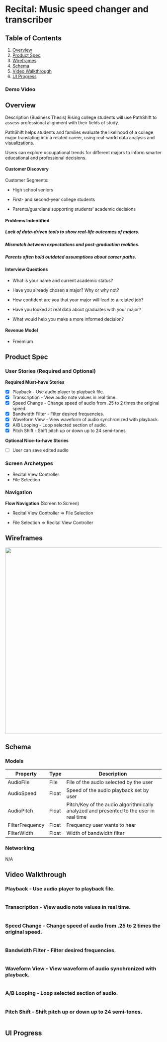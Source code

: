 # Recital: Music speed changer and transcriber
## Table of Contents
1. [Overview](#Overview)
1. [Product Spec](#Product-Spec)
1. [Wireframes](#Wireframes)
1. [Schema](#Schema)
1. [Video Walkthrough](#Video-Walkthrough)
2. [UI Progress](#UI-Progress)

### Demo Video


## Overview
Description (Business Thesis)
Rising college students will use PathShift to assess professional alignment with their fields of study.

PathShift helps students and families evaluate the likelihood of a college major translating into a related career, using real-world data analysis and visualizations.

Users can explore occupational trends for different majors to inform smarter educational and professional decisions.


#### Customer Discovery

Customer Segments:

- High school seniors


- First- and second-year college students


- Parents/guardians supporting students' academic decisions


#### Problems Indentified
##### Lack of data-driven tools to show real-life outcomes of majors.


##### Mismatch between expectations and post-graduation realities.

##### Parents often hold outdated assumptions about career paths.


#### Interview Questions
* What is your name and current academic status?


* Have you already chosen a major? Why or why not?


* How confident are you that your major will lead to a related job?


* Have you looked at real data about graduates with your major?


* What would help you make a more informed decision?


#### Revenue Model
* Freemium



## Product Spec

### User Stories (Required and Optional)
**Required Must-have Stories**
* [x] Playback - Use audio player to playback file.
* [x] Transcription - View audio note values in real time.
* [x] Speed Change - Change speed of audio from .25 to 2 times the original speed.
* [x] Bandwidth Filter - Filter desired frequencies.
* [x] Waveform View - View waveform of audio synchronized with playback.
* [x] A/B Looping - Loop selected section of audio. 
* [x] Pitch Shift - Shift pitch up or down up to 24 semi-tones 

**Optional Nice-to-have Stories**
* [ ] User can save edited audio

### Screen Archetypes

* Recital View Controller
* File Selection

### Navigation

**Flow Navigation** (Screen to Screen)

* Recital View Controller => File Selection

* File Selection => Recital View Controller

## Wireframes
<img src="../PathShift/pictures/wireframe.png" width=600>

## Schema 
### Models

| Property | Type | Description |
| --- | --- | --- |
| AudioFile | File | File of the audio selected by the user |
| AudioSpeed | Float | Speed of the audio playback set by user |
| AudioPitch | Float | Pitch/Key of the audio algorithmically analyzed and presented to the user in real time |
| FilterFrequency | Float | Frequency user wants to hear |
| FilterWidth | Float | Width of bandwidth filter |

### Networking
N/A

## Video Walkthrough
### Playback - Use audio player to playback file.
<a href="https://imgflip.com/gif/40ksh3"><img src="https://i.imgflip.com/40ksh3.gif" title=""/></a>
### Transcription - View audio note values in real time.
<a href="https://imgflip.com/gif/40ksvm"><img src="https://i.imgflip.com/40ksvm.gif" title=""/></a>
### Speed Change - Change speed of audio from .25 to 2 times the original speed.
<a href="https://imgflip.com/gif/40ktcw"><img src="https://i.imgflip.com/40ktcw.gif" title=""/></a>
### Bandwidth Filter - Filter desired frequencies.
<a href="https://imgflip.com/gif/40mk1d"><img src="https://i.imgflip.com/40mk1d.gif" title=""/></a>
### Waveform View - View waveform of audio synchronized with playback.
<a href="https://imgflip.com/gif/40mk93"><img src="https://i.imgflip.com/40mk93.gif" title=""/></a>
### A/B Looping - Loop selected section of audio.
<a href="https://imgflip.com/gif/40mkdd"><img src="https://i.imgflip.com/40mkdd.gif" title=""/></a>
### Pitch Shift - Shift pitch up or down up to 24 semi-tones.
<a href="https://imgflip.com/gif/40mkk2"><img src="https://i.imgflip.com/40mkk2.gif" title=""/></a>

## UI Progress
<a href="https://imgflip.com/gif/3vrn7e"><img src="https://i.imgflip.com/3vrn7e.gif" title=""/></a>

<a href="https://imgflip.com/gif/3x410e"><img src="https://i.imgflip.com/3x410e.gif" title=""/></a>

<a href="https://imgflip.com/gif/3x5v89"><img src="https://i.imgflip.com/3x5v89.gif" title=""/></a>

<a href="https://imgflip.com/gif/3xk9j0"><img src="https://i.imgflip.com/3xk9j0.gif" title=""/></a>
